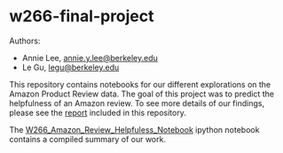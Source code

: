 
# w266-final-project

Authors:
* Annie Lee, annie.y.lee@berkeley.edu
* Le Gu, legu@berkeley.edu  
  
This repository contains notebooks for our different explorations on the Amazon Product Review data. The goal of this project was to predict the helpfulness of an Amazon review. To see more details of our findings, please see the [report](link) included in this repository.  
  
The [W266_Amazon_Review_Helpfuless_Notebook](https://github.com/yannie/w266-final-project/blob/master/W266_Amazon_Review_Helpfuless_Notebook.ipynb) ipython notebook contains a compiled summary of our work.



